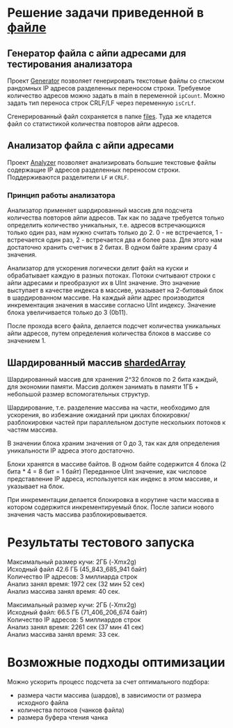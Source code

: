 # Решение задачи приведенной в [файле](./TASK.md)

## Генератор файла с айпи адресами для тестирования анализатора

Проект [Generator](./generator) позволяет генерировать текстовые файлы
со списком рандомных IP адресов разделенных переносом строки.
Требуемое количество адресов можно задать в main 
в переменной `ipCount`. Можно задать тип переноса строк CRLF/LF
через переменную `isCrLf`.

Сгенерированный файл сохраняется в папке [files](./files).
Туда же кладется файл со статистикой количества повторов айпи адресов.


## Анализатор файла с айпи адресами

Проект [Analyzer](./analyzer) позволяет анализировать большие текстовые файлы
содержащие IP адресов разделенных переносом строки.
Поддерживаются разделители `LF` и `CRLF`.

### Принцип работы анализатора

Анализатор применяет шардированный массив для подсчета количества повторов
айпи адресов. Так как по задаче требуется только определить количество
уникальных, т.е. адресов встречающихся только один раз, нам нужно считать только до 2.
0 - не встречается, 1 - встречается один раз, 2 - встречается два и более раза.
Для этого нам достаточно хранить счетчик в 2 битах. В одном байте храним сразу 4 значения.

Анализатор для ускорения логически делит файл на куски и обрабатывает каждую в разных потоках.
Потоки считывают строки с айпи адресами и преобразуют их в UInt значение.
Это значение выступает в качестве индекса в массиве, указывает на 2-битовый блок
в шардированном массиве. На каждый айпи адрес производится инкрементация значения
в массиве согласно UInt индексу. Значение блока увеличивается только до 3 (0b11).

После прохода всего файла, делается подсчет количества уникальных айпи адресов,
путем определения количества блоков в массиве со значением 1.
 
## Шардированный массив [shardedArray](tools/src/main/kotlin/com/promikhail/research/ip4list/tools/shardedArray)

Шардированный массив для хранения 2^32 блоков по 2 бита каждый, для экономии памяти.
Массив должен занимать в памяти 1ГБ + небольшой размер вспомогательных структур.

Шардирование, т.е. разделение массива на части, необходимо для ускорения, во избежание ожиданий
при циклах блокировки/разблокировки частей при параллельном доступе нескольких потоков к частям массива.

В значении блока храним значения от 0 до 3, так как для определения уникальности IP адреса этого достаточно.

Блоки хранятся в массиве байтов. В одном байте содержится 4 блока (2 бита * 4 = 8 бит = 1 байт)
Переданное UInt значение, как числовое представление IP адреса, используется как индекс в этом массиве,
и указывает на блок.

При инкрементации делается блокировка в корутине части массива
в котором содержится инкрементируемый блок. После записи нового значения 
часть массива разблокировывается.


# Результаты тестового запуска

Максимальный размер кучи: 2ГБ (-Xmx2g) \
Исходный файл 42.6 ГБ (45_843_685_941 байт) \
Количество IP адресов: 3 миллиарда строк \
Анализ занял время: 1972 сек (32 мин 52 сек) \
Анализ массива занял время: 40 сек.

Максимальный размер кучи: 2ГБ (-Xmx2g) \
Исходный файл: 66.5 ГБ (71_406_206_674 байт) \
Количество IP адресов: 5 миллиардов строк \
Анализ занял время: 2261 сек (37 мин 41 сек) \
Анализ массива занял время: 33 сек.


# Возможные подходы оптимизации

Можно ускорить процесс подсчета за счет оптимального подбора:
- размера части массива (шардов), в зависимости от размера исходного файла
- количества потоков (чанков файла)
- размера буфера чтения чанка
